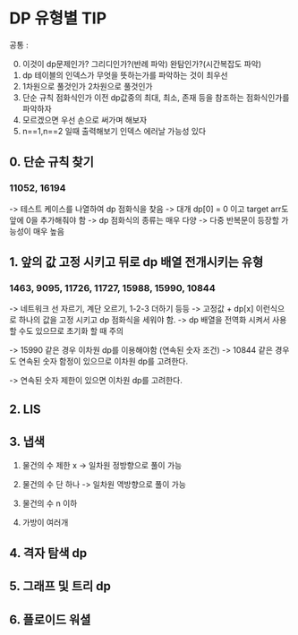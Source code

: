 # DP 유형별 TIP

공통 :

0. 이것이 dp문제인가? 그리디인가?(반례 파악) 완탐인가?(시간복잡도 파악)
1. dp 테이블의 인덱스가 무엇을 뜻하는가를 파악하는 것이 최우선
2. 1차원으로 풀것인가 2차원으로 풀것인가
3. 단순 규칙 점화식인가 이전 dp값중의 최대, 최소, 존재 등을 참조하는 점화식인가를 파악하자
4. 모르겠으면 우선 손으로 써가며 해보자
5. n==1,n==2 일때 출력해보기 인덱스 에러날 가능성 있다

## 0. 단순 규칙 찾기

### 11052, 16194

-> 테스트 케이스를 나열하여 dp 점화식을 찾음
-> 대개 dp[0] = 0 이고 target arr도 앞에 0을 추가해줘야 함
-> dp 점화식의 종류는 매우 다양
-> 다중 반복문이 등장할 가능성이 매우 높음

## 1. 앞의 값 고정 시키고 뒤로 dp 배열 전개시키는 유형

### 1463, 9095, 11726, 11727, 15988, 15990, 10844

-> 네트워크 선 자르기, 계단 오르기, 1-2-3 더하기 등등
-> 고정값 + dp[x] 이런식으로 하나의 값을 고정 시키고 dp 점화식을 세워야 함.
-> dp 배열을 전역화 시켜서 사용할 수도 있으므로 초기화 할 때 주의

-> 15990 같은 경우 이차원 dp를 이용해야함 (연속된 숫자 조건)
-> 10844 같은 경우도 연속된 숫자 함정이 있으므로 이차원 dp를 고려한다.

-> 연속된 숫자 제한이 있으면 이차원 dp를 고려한다.

## 2. LIS

## 3. 냅색

1. 물건의 수 제한 x
   -> 일차원 정방향으로 풀이 가능

2. 물건의 수 단 하나
   -> 일차원 역방향으로 풀이 가능

3. 물건의 수 n 이하

4. 가방이 여러개

## 4. 격자 탐색 dp

## 5. 그래프 및 트리 dp

## 6. 플로이드 워셜
